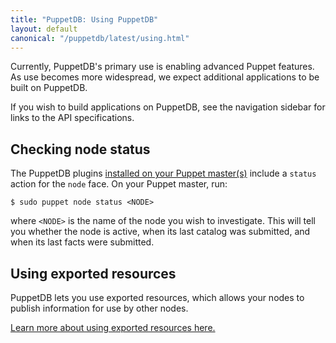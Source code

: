 ```yaml
---
title: "PuppetDB: Using PuppetDB"
layout: default
canonical: "/puppetdb/latest/using.html"
---
```


[exported]: {{puppet}}/lang_exported.html


Currently, PuppetDB's primary use is enabling advanced Puppet features. As use becomes more widespread, we expect additional applications to be built on PuppetDB.

If you wish to build applications on PuppetDB, see the navigation sidebar for links to the API specifications.

Checking node status
-----

The PuppetDB plugins [installed on your Puppet master(s)](./connect_puppet_master.html) include a `status` action for the `node` face. On your Puppet master, run:

    $ sudo puppet node status <NODE>

where `<NODE>` is the name of the node you wish to investigate. This will tell you whether the node is active, when its last catalog was submitted, and when its last facts were submitted.

Using exported resources
-----

PuppetDB lets you use exported resources, which allows your nodes to publish information for use by other nodes.

[Learn more about using exported resources here.][exported]

